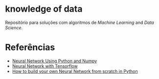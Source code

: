 
# knowledge of data

Repositório para soluções com algoritmos de _Machine Learning_ and _Data Science_.

# Referências
 * [Neural Network Using Python and Numpy](https://www.python-course.eu/neural_networks_with_python_numpy.php)
 * [Neural Network with Tensorflow](https://www.kaggle.com/azzion/iris-data-set-classification-using-neural-network)
 * [How to build your own Neural Network from scratch in Python](https://towardsdatascience.com/how-to-build-your-own-neural-network-from-scratch-in-python-68998a08e4f6)
